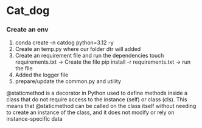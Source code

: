 # Cat_dog

### Create an env
1. conda create -n catdog python=3.12 -y 
2. Create an temp.py where our folder dtr will added
3. Create an requirement file and run the dependencies 
touch requirements.txt -> Create the file
pip install -r requirements.txt -> run the file
3. Added the logger file
4. prepare/update the common.py and utility

@staticmethod is a decorator in Python used to define methods inside a class that do not require access to the instance (self) or class (cls). This means that @staticmethod can be called on the class itself without needing to create an instance of the class, and it does not modify or rely on instance-specific data